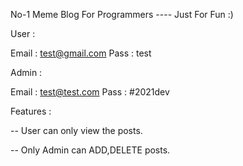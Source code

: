 No-1 Meme Blog For Programmers  ----  Just For Fun :) 


User : 

Email : test@gmail.com
Pass : test


Admin : 

Email : test@test.com
Pass  : #2021dev

Features : 

-- User can only view the posts.


-- Only Admin can ADD,DELETE posts.
